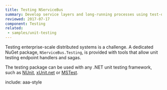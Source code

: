 ```yaml
---
title: Testing NServiceBus
summary: Develop service layers and long-running processes using test-driven development.
reviewed: 2017-07-17
component: Testing
related:
 - samples/unit-testing
---
```



Testing enterprise-scale distributed systems is a challenge. A dedicated NuGet package, `NServiceBus.Testing`, is provided with tools that allow unit testing endpoint handlers and sagas.

The testing package can be used with any .NET unit testing framework, such as [NUnit](http://nunit.org/), [xUnit.net](https://xunit.github.io/) or [MSTest](https://msdn.microsoft.com/en-us/library/ms243147.aspx).


include: aaa-style